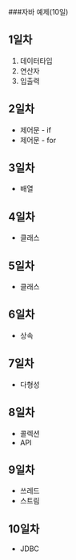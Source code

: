 ###자바 예제(10일)

## 1일차
1. 데이터타입
2. 연산자
3. 입출력

## 2일차
- 제어문 - if
- 제어문 - for

## 3일차
- 배열

## 4일차
- 클래스

## 5일차
- 클래스

## 6일차
- 상속

## 7일차
- 다형성

## 8일차
- 콜렉션
- API

## 9일차
- 쓰레드
- 스트림

## 10일차
- JDBC